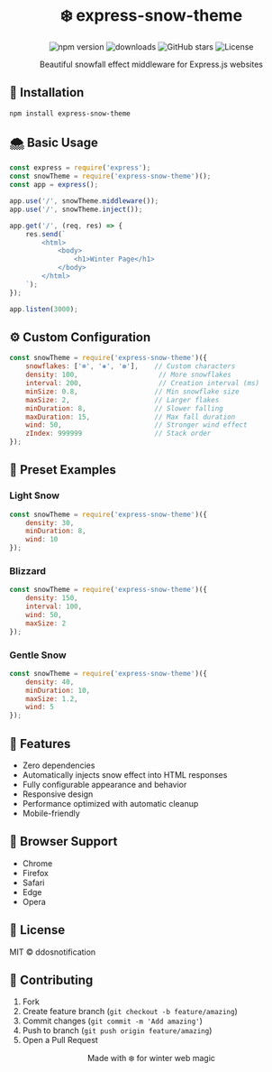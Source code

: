 <div align="center">

# ❄️ express-snow-theme

![npm version](https://img.shields.io/npm/v/express-snow-theme)
![downloads](https://img.shields.io/npm/dm/express-snow-theme)
![GitHub stars](https://img.shields.io/github/stars/ddosnotification/express-snow-theme)
![License](https://img.shields.io/npm/l/express-snow-theme)

Beautiful snowfall effect middleware for Express.js websites
</div>

## 🚀 Installation
```bash
npm install express-snow-theme
```

## 🌨️ Basic Usage
```javascript
const express = require('express');
const snowTheme = require('express-snow-theme')();
const app = express();

app.use('/', snowTheme.middleware());
app.use('/', snowTheme.inject());

app.get('/', (req, res) => {
    res.send(`
        <html>
            <body>
                <h1>Winter Page</h1>
            </body>
        </html>
    `);
});

app.listen(3000);
```

## ⚙️ Custom Configuration
```javascript
const snowTheme = require('express-snow-theme')({
    snowflakes: ['❄', '❅', '❆'],    // Custom characters
    density: 100,                    // More snowflakes
    interval: 200,                   // Creation interval (ms)
    minSize: 0.8,                   // Min snowflake size
    maxSize: 2,                     // Larger flakes
    minDuration: 8,                 // Slower falling
    maxDuration: 15,                // Max fall duration
    wind: 50,                       // Stronger wind effect
    zIndex: 999999                  // Stack order
});
```

## 🎨 Preset Examples

### Light Snow
```javascript
const snowTheme = require('express-snow-theme')({
    density: 30,
    minDuration: 8,
    wind: 10
});
```

### Blizzard
```javascript
const snowTheme = require('express-snow-theme')({
    density: 150,
    interval: 100,
    wind: 50,
    maxSize: 2
});
```

### Gentle Snow
```javascript
const snowTheme = require('express-snow-theme')({
    density: 40,
    minDuration: 10,
    maxSize: 1.2,
    wind: 5
});
```

## 🎄 Features
- Zero dependencies
- Automatically injects snow effect into HTML responses
- Fully configurable appearance and behavior
- Responsive design
- Performance optimized with automatic cleanup
- Mobile-friendly

## 🔧 Browser Support
- Chrome
- Firefox
- Safari
- Edge
- Opera

## 📝 License
MIT © ddosnotification

## 🤝 Contributing
1. Fork
2. Create feature branch (`git checkout -b feature/amazing`)
3. Commit changes (`git commit -m 'Add amazing'`)
4. Push to branch (`git push origin feature/amazing`)
5. Open a Pull Request

<div align="center">
Made with ❄️ for winter web magic
</div>